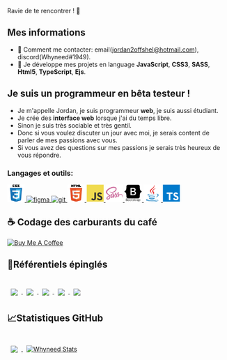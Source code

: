 Ravie de te rencontrer ! :wave:

## Mes informations

- 🔭 Comment me contacter: email(jordan2offshel@hotmail.com), discord(Whyneed#1949).
- 🌱 Je développe mes projets en language **JavaScript**, **CSS3**, **SASS**, **Html5**, **TypeScript**, **Ejs**.

## Je suis un programmeur en bêta testeur !

- Je m'appelle Jordan, je suis programmeur **web**, je suis aussi étudiant.
- Je crée des **interface web** lorsque j'ai du temps libre.
- Sinon je suis très sociable et très gentil.
- Donc si vous voulez discuter un jour avec moi, je serais content de parler de mes passions avec vous.
- Si vous avez des questions sur mes passions je serais très heureux de vous répondre.
  <br>

<h3 align="left">Langages et outils: </h3>
<p align="left"> <a href="https://www.w3schools.com/css/" target="_blank" rel="noreferrer"> <img src="https://raw.githubusercontent.com/devicons/devicon/master/icons/css3/css3-original-wordmark.svg" alt="css3" width="40" height="40"/> </a> <a href="https://www.figma.com/" target="_blank" rel="noreferrer"> <img src="https://www.vectorlogo.zone/logos/figma/figma-icon.svg" alt="figma" width="40" height="40"/> </a> <a href="https://git-scm.com/" target="_blank" rel="noreferrer"> <img src="https://www.vectorlogo.zone/logos/git-scm/git-scm-icon.svg" alt="git" width="40" height="40"/> </a> <a href="https://www.w3.org/html/" target="_blank" rel="noreferrer"> <img src="https://raw.githubusercontent.com/devicons/devicon/master/icons/html5/html5-original-wordmark.svg" alt="html5" width="40" height="40"/> </a> <a href="https://developer.mozilla.org/en-US/docs/Web/JavaScript" target="_blank" rel="noreferrer"> <img src="https://raw.githubusercontent.com/devicons/devicon/master/icons/javascript/javascript-original.svg" alt="javascript" width="40" height="40"/> </a> <a href="https://sass-lang.com" target="_blank" rel="noreferrer"> <img src="https://raw.githubusercontent.com/devicons/devicon/master/icons/sass/sass-original.svg" alt="sass" width="40" height="40"/> </a> <a href="https://getbootstrap.com" target="_blank" rel="noreferrer"> <img src="https://raw.githubusercontent.com/devicons/devicon/master/icons/bootstrap/bootstrap-plain-wordmark.svg" alt="bootstrap" width="40" height="40"/> </a> <a href="https://www.java.com" target="_blank" rel="noreferrer"> <img src="https://raw.githubusercontent.com/devicons/devicon/master/icons/java/java-original.svg" alt="java" width="40" height="40"/> </a> <a href="https://www.typescriptlang.org/" target="_blank" rel="noreferrer"> <img src="https://raw.githubusercontent.com/devicons/devicon/master/icons/typescript/typescript-original.svg" alt="typescript" width="40" height="40"/> </a> </p>

## ☕️ Codage des carburants du café

<a href="https://www.buymeacoffee.com/Wahyne" target="_blank"><img src="https://cdn.buymeacoffee.com/buttons/v2/default-yellow.png" alt="Buy Me A Coffee" style="height: 60px !important;width: 217px !important;" ></a>
## 📌Référentiels épinglés

<br>

<a href="https://github.com/Whyneedd/html-css-dark-mode-template/">
  <img align="center" style="margin:0.5rem" src="https://github-readme-stats.vercel.app/api/pin/?username=whyneedd&repo=html-css-dark-mode-template&title_color=ffffff&text_color=c9cacc&icon_color=4AB197&bg_color=1A2B34" />
</a>

<a href="https://github.com/Whyneedd/Mini-button-with-bulle-notif">
  <img align="center" style="margin:0.5rem" src="https://github-readme-stats.vercel.app/api/pin/?username=whyneedd&repo=Mini-button-with-bulle-notif&title_color=ffffff&text_color=c9cacc&icon_color=4AB197&bg_color=1A2B34" />
</a>

<a href="https://github.com/Whyneedd/Mini-portfolio-for-dev-app">
  <img align="center" style="margin:0.5rem" src="https://github-readme-stats.vercel.app/api/pin/?username=whyneedd&repo=Mini-portfolio-for-dev-app&title_color=ffffff&text_color=c9cacc&icon_color=4AB197&bg_color=1A2B34" />
</a>

<a href="https://github.com/Whyneedd/NuklariaDiscordBot">
  <img align="center" style="margin:0.5rem" src="https://github-readme-stats.vercel.app/api/pin/?username=Whyneedd&repo=NuklariaDiscordBot&title_color=ffffff&text_color=c9cacc&icon_color=4AB197&bg_color=1A2B34" />
</a>

<a href="https://github.com/Whyneedd/Portfolio-Responsive-Amelia">
  <img align="center" style="margin:0.5rem" src="https://github-readme-stats.vercel.app/api/pin/?username=Whyneedd&repo=Portfolio-Responsive-Amelia&title_color=ffffff&text_color=c9cacc&icon_color=4AB197&bg_color=1A2B34" />
</a>

<br>

## 📈Statistiques GitHub

<br>

<a href="https://github.com/Whyneedd">
  <img align="center" style="margin:0.5rem" src="https://github-readme-stats.vercel.app/api/top-langs/?username=Whyneed&hide=html,css&title_color=ffffff&text_color=c9cacc&icon_color=4AB197&bg_color=1A2B34" />
</a>

<a href="https://github.com/Whyneedd">
  <img align="center" style="margin:0.5rem" alt="Whyneed Stats" src="https://github-readme-stats.vercel.app/api?username=Whyneedd&show_icons=true&count_private=true&theme=react&hide_border=true&bg_color=1A2B34"/></a>
</a>

<br>
